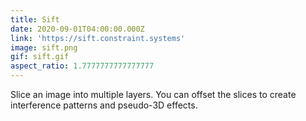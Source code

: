 ```yaml
---
title: Sift
date: 2020-09-01T04:00:00.000Z
link: 'https://sift.constraint.systems'
image: sift.png
gif: sift.gif
aspect_ratio: 1.7777777777777777
---
```


Slice an image into multiple layers. You can offset the slices to create interference patterns and pseudo-3D effects.
